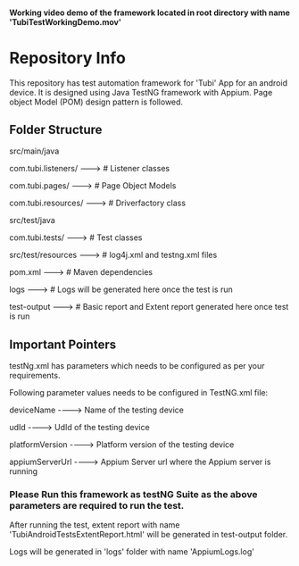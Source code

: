 #### Working video demo of the framework located in root directory with name 'TubiTestWorkingDemo.mov'
# Repository Info

This repository has test automation framework for 'Tubi' App for an android device. It is designed using Java TestNG framework with Appium. Page object Model (POM) design pattern is followed.

## Folder Structure

src/main/java

   com.tubi.listeners/  --->  # Listener classes
   
   com.tubi.pages/ --->       # Page Object Models

com.tubi.resources/  --->  # Driverfactory class

src/test/java

com.tubi.tests/ --->       # Test classes

src/test/resources ---> # log4j.xml and testng.xml files

pom.xml     --->          # Maven dependencies

logs            --->      # Logs will be generated here once the test is run

test-output    ---> # Basic report and Extent report generated here once test is run


## Important Pointers
testNg.xml has parameters which needs to be configured as per your requirements.

Following parameter values needs to be configured in TestNG.xml file:

deviceName ----> Name of the testing device

udId ----> UdId of the testing device

platformVersion ----> Platform version of the testing device

appiumServerUrl ----> Appium Server url where the Appium server is running

### Please Run this framework as testNG Suite as the above parameters are required to run the test.

After running the test, extent report with name 'TubiAndroidTestsExtentReport.html' will be generated in test-output folder.

Logs will be generated in 'logs' folder with name 'AppiumLogs.log'
